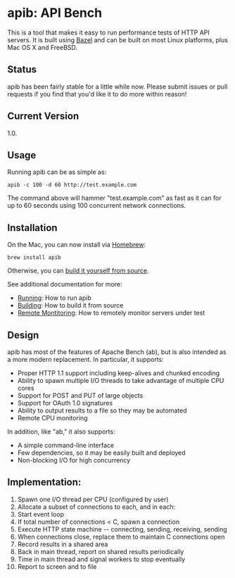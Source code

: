 # apib: API Bench

This is a tool that makes it easy to run performance tests of HTTP API servers. It is built
using [Bazel](https://www.bazel.build/) and can be built on most Linux platforms, plus Mac OS X and FreeBSD.

## Status

apib has been fairly stable for a little while now. Please submit issues
or pull requests if you find that you'd like it to do more within reason!

## Current Version

1.0.

## Usage

Running apib can be as simple as:

    apib -c 100 -d 60 http://test.example.com

The command above will hammer "test.example.com" as fast as it can for up to
60 seconds using 100 concurrent network connections. 

## Installation

On the Mac, you can now install via [Homebrew](http://brew.sh/):

    brew install apib
    
Otherwise, you can [build it yourself from source](./doc/BUILDING.md).

See additional documentation for more:

* [Running](./doc/RUNNING.md): How to run apib
* [Building](./doc/BUILDING.md): How to build it from source
* [Remote Montitoring](./doc/REMOTE-MONITORING.md): How to remotely monitor servers under test

## Design

apib has most of the features of Apache Bench (ab), but is also intended as
a more modern replacement. In particular, it supports:

* Proper HTTP 1.1 support including keep-alives and chunked encoding
* Ability to spawn multiple I/O threads to take advantage of multiple
  CPU cores
* Support for POST and PUT of large objects
* Support for OAuth 1.0 signatures
* Ability to output results to a file so they may be automated
* Remote CPU monitoring

In addition, like "ab," it also supports:

* A simple command-line interface
* Few dependencies, so it may be easily built and deployed
* Non-blocking I/O for high concurrency

## Implementation:

1. Spawn one I/O thread per CPU (configured by user)
2. Allocate a subset of connections to each, and in each:
3. Start event loop
4. If total number of connections < C, spawn a connection
5. Execute HTTP state machine -- connecting, sending, receiving, sending
6. When connections close, replace them to maintain C connections open
7. Record results in a shared area
8. Back in main thread, report on shared results periodically
9. Time in main thread and signal workers to stop eventually
10. Report to screen and to file
